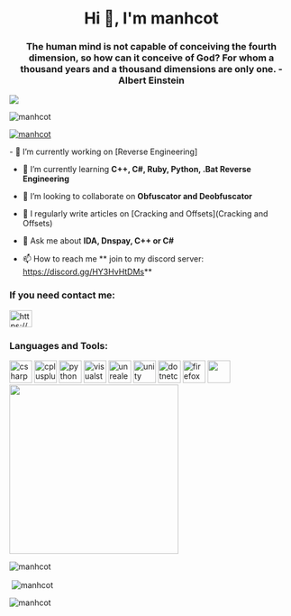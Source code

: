 <h1 align="center">Hi 👋, I'm manhcot</h1>
<h3 align="center">The human mind is not capable of conceiving the fourth dimension, so how can it conceive of God? For whom a thousand years and a thousand dimensions are only one. -Albert Einstein</h3>
<img src="https://readme-typing-svg.herokuapp.com?color=%23F70B10&size=27&lines=K3rnel+Dev;+Cyber+Security;Pentesting;Web-Development😉">
<p align="left"> <img src="https://komarev.com/ghpvc/?username=manchot&label=Profile%20views&color=0e75b6&style=flat" alt="manhcot" /> </p>
<p align="left"> <a href="https://github.com/ryo-ma/github-profile-trophy"><img src="https://github-profile-trophy.vercel.app/?username=manhcot" alt="manhcot" /></a> </p>
<script src="https://tryhackme.com/badge/224501"></script>
- 🔭 I’m currently working on [Reverse Engineering]

- 🌱 I’m currently learning **C++, C#, Ruby, Python, .Bat Reverse Engineering**

- 👯 I’m looking to collaborate on **Obfuscator and Deobfuscator**

- 📝 I regularly write articles on [Cracking and Offsets](Cracking and Offsets)

- 💬 Ask me about **IDA, Dnspay, C++ or C#**

- 📫 How to reach me ** join to my discord server: https://discord.gg/HY3HvHtDMs**


</div>
<h3 align="left">If you need contact me:</h3>
<p align="left">
<a href="https://discord.gg/HY3HvHtDMs" target="blank"><img align="center" src="https://raw.githubusercontent.com/rahuldkjain/github-profile-readme-generator/master/src/images/icons/Social/discord.svg" alt="https://discord.io/manhcot" height="30" width="40" /></a>
</p>
</div>
<h3 align="left">Languages and Tools:</h3>
<p align="left"> <img src="https://cdn.jsdelivr.net/gh/devicons/devicon/icons/csharp/csharp-original.svg" alt="csharp" width="40" height="40"/>
<img src="https://cdn.jsdelivr.net/gh/devicons/devicon/icons/cplusplus/cplusplus-original.svg" alt="cplusplus" width="40" height="40"/>
<img src="https://cdn.jsdelivr.net/gh/devicons/devicon/icons/python/python-original.svg" alt="python" width="40" height="40"/>
<img src="https://cdn.jsdelivr.net/gh/devicons/devicon/icons/visualstudio/visualstudio-plain.svg" alt="visualstudio" width="40" height="40"/>
<img src="https://cdn.jsdelivr.net/gh/devicons/devicon/icons/unrealengine/unrealengine-original-wordmark.svg" alt="unrealengine" width="40" height="40"/>
<img src="https://cdn.jsdelivr.net/gh/devicons/devicon/icons/unity/unity-original.svg" alt="unity" width="40" height="40"/>
<img src="https://cdn.jsdelivr.net/gh/devicons/devicon/icons/dotnetcore/dotnetcore-original.svg" alt="dotnetcore" width="40" height="40"/>
<img src="https://cdn.jsdelivr.net/gh/devicons/devicon/icons/firefox/firefox-original.svg" alt="firefox" width="40" height="40"/>
<img src="https://cdn.discordapp.com/attachments/1138247038736277534/1141067855480246402/bat.png" width="40" height="40"/>
<img src="https://cdn.discordapp.com/attachments/1136781302734008420/1136781738538962994/Katana_gif.gif" width="300" height="300">

<p><img align="center" src="https://github-readme-stats.vercel.app/api/top-langs?username=manhcot&show_icons=true&theme=tokyonight&locale=en&layout=compact" alt="manhcot" /></p>

<p>&nbsp;<img align="center" src="https://github-readme-stats.vercel.app/api?username=manhcot&show_icons=true&theme=tokyonight&locale=en" alt="manhcot" /></p>

<p><img align="center" src="https://github-readme-streak-stats.herokuapp.com/?user=manhcot&theme=highcontrast" alt="manhcot" /></p>
